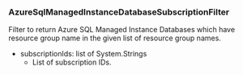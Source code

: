 ### AzureSqlManagedInstanceDatabaseSubscriptionFilter
Filter to return Azure SQL Managed Instance Databases which have resource group name in the given list of resource group names.

- subscriptionIds: list of System.Strings
  - List of subscription IDs.
